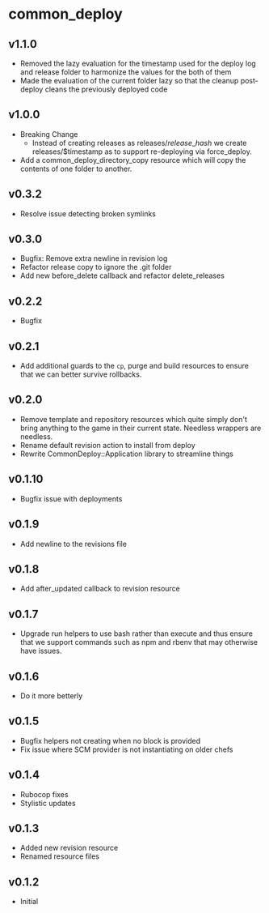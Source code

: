 common\_deploy
============

v1.1.0
------
* Removed the lazy evaluation for the timestamp used for the deploy log and release folder to harmonize the values for the both of them
* Made the evaluation of the current folder lazy so that the cleanup post-deploy cleans the previously deployed code

v1.0.0
------
* Breaking Change
  * Instead of creating releases as releases/$release\_hash$ we create releases/$timestamp as to support re-deploying via force\_deploy.
* Add a common\_deploy\_directory\_copy resource which will copy the contents of one folder to another. 

v0.3.2
------
* Resolve issue detecting broken symlinks

v0.3.0
------
* Bugfix: Remove extra newline in revision log
* Refactor release copy to ignore the .git folder
* Add new before_delete callback and refactor delete_releases

v0.2.2
------
* Bugfix

v0.2.1
------
* Add additional guards to the `cp`, purge and build resources to ensure that
we can better survive rollbacks.

v0.2.0
------
* Remove template and repository resources which quite simply don't bring anything to the game in their current state. Needless wrappers are needless.
* Rename default revision action to install from deploy
* Rewrite CommonDeploy::Application library to streamline things


v0.1.10
-------
* Bugfix issue with deployments

v0.1.9
------
* Add newline to the revisions file

v0.1.8
------
* Add after\_updated callback to revision resource

v0.1.7
------
* Upgrade run helpers to use bash rather than execute and thus ensure that we support commands such as npm and rbenv that may otherwise have issues.

v0.1.6
------
* Do it more betterly

v0.1.5
------
* Bugfix helpers not creating when no block is provided
* Fix issue where SCM provider is not instantiating on older chefs

v0.1.4
------
* Rubocop fixes
* Stylistic updates

v0.1.3
------
* Added new revision resource
* Renamed resource files

v0.1.2
------
* Initial

